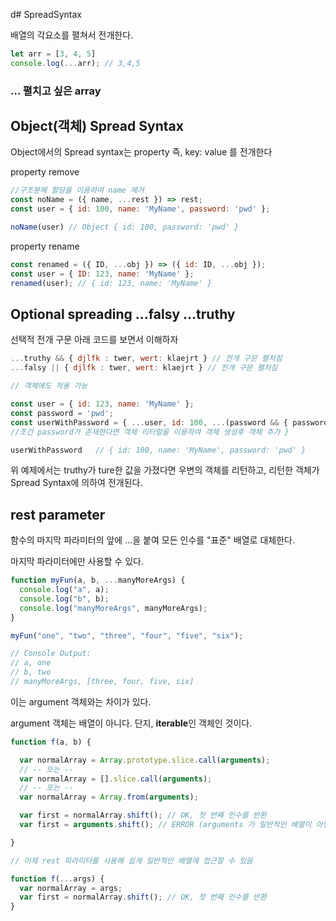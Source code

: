  d# SpreadSyntax

배열의 각요소를 펼쳐서 전개한다.

```jsx
let arr = [3, 4, 5]
console.log(...arr); // 3,4,5
```

### ... 펼치고 싶은 array


## Object(객체) Spread Syntax

Object에서의 Spread syntax는 property 즉, key: value 를 전개한다

property remove

```jsx
//구조분해 할당을 이용하여 name 제거 
const noName = ({ name, ...rest }) => rest;
const user = { id: 100, name: 'MyName', password: 'pwd' };

noName(user) // Object { id: 100, password: 'pwd' }
```

property rename

```jsx
const renamed = ({ ID, ...obj }) => ({ id: ID, ...obj }); 
const user = { ID: 123, name: 'MyName' }; 
renamed(user); // { id: 123, name: 'MyName' }
```


## Optional spreading ...falsy ...truthy
선택적 전개 구문
아래 코드를 보면서 이해하자
```jsx
...truthy && { djlfk : twer, wert: klaejrt } // 전개 구문 펼처짐
...falsy || { djlfk : twer, wert: klaejrt } // 전개 구문 펼처짐

// 객체에도 적용 가능

const user = { id: 123, name: 'MyName' }; 
const password = 'pwd'; 
const userWithPassword = { ...user, id: 100, ...(password && { password }) 
//조건 password가 존재한다면 객체 리터럴을 이용하여 객체 생성후 객체 추가 } 

userWithPassword   // { id: 100, name: 'MyName', password: 'pwd' }

```

위 예제에서는 truthy가 ture한 값을 가졌다면 우변의 객체를 리턴하고,
리턴한 객체가 Spread Syntax에 의하여 전개된다.


## rest parameter

함수의 마지막 파라미터의 앞에 ...을 붙여 모든 인수를 "표준" 배열로 대체한다.

마지막 파라미터에만 사용할 수 있다.

```jsx
function myFun(a, b, ...manyMoreArgs) {
  console.log("a", a);
  console.log("b", b);
  console.log("manyMoreArgs", manyMoreArgs);
}

myFun("one", "two", "three", "four", "five", "six");

// Console Output:
// a, one
// b, two
// manyMoreArgs, [three, four, five, six]

```

이는 argument 객체와는 차이가 있다.

argument 객체는 배열이 아니다. 단지, **iterable**인 객체인 것이다.

```jsx
function f(a, b) {

  var normalArray = Array.prototype.slice.call(arguments);
  // -- 또는 --
  var normalArray = [].slice.call(arguments);
  // -- 또는 --
  var normalArray = Array.from(arguments);

  var first = normalArray.shift(); // OK, 첫 번째 인수를 반환
  var first = arguments.shift(); // ERROR (arguments 가 일반적인 배열이 아님)

}

// 이제 rest 파라미터를 사용해 쉽게 일반적인 배열에 접근할 수 있음

function f(...args) {
  var normalArray = args;
  var first = normalArray.shift(); // OK, 첫 번째 인수를 반환
}
```